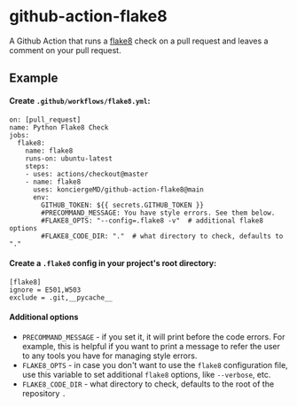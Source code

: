 # github-action-flake8
A Github Action that runs a [flake8](https://flake8.pycqa.org/en/latest/index.html) check on a pull request and leaves a comment on your pull request.

## Example

#### Create `.github/workflows/flake8.yml`:
```
on: [pull_request]
name: Python Flake8 Check
jobs:
  flake8:
    name: flake8
    runs-on: ubuntu-latest
    steps:
    - uses: actions/checkout@master
    - name: flake8
      uses: konciergeMD/github-action-flake8@main
      env:
        GITHUB_TOKEN: ${{ secrets.GITHUB_TOKEN }}
        #PRECOMMAND_MESSAGE: You have style errors. See them below.
        #FLAKE8_OPTS: "--config=.flake8 -v"  # additional flake8 options
        #FLAKE8_CODE_DIR: "."  # what directory to check, defaults to "."
```

#### Create a `.flake8` config in your project's root directory:
```
[flake8]
ignore = E501,W503
exclude = .git,__pycache__
```

#### Additional options
* `PRECOMMAND_MESSAGE` - if you set it, it will print before
the code errors. For example, this is helpful if you want to print a message to refer the user
to any tools you have for managing style errors.
* `FLAKE8_OPTS` - in case you don't want to use the `flake8` configuration file, use this variable to set additional `flake8` options, like `--verbose`, etc.
* `FLAKE8_CODE_DIR` - what directory to check, defaults to the root of the repository `.`

